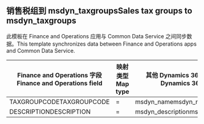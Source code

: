 ## <a name="sales-tax-groups-to-msdyn_taxgroups"></a><span data-ttu-id="9d4a7-101">销售税组到 msdyn_taxgroups</span><span class="sxs-lookup"><span data-stu-id="9d4a7-101">Sales tax groups to msdyn_taxgroups</span></span>

<span data-ttu-id="9d4a7-102">此模板在 Finance and Operations 应用与 Common Data Service 之间同步数据。</span><span class="sxs-lookup"><span data-stu-id="9d4a7-102">This template synchronizes data between Finance and Operations apps and Common Data Service.</span></span>

<span data-ttu-id="9d4a7-103">Finance and Operations 字段</span><span class="sxs-lookup"><span data-stu-id="9d4a7-103">Finance and Operations field</span></span> | <span data-ttu-id="9d4a7-104">映射类型</span><span class="sxs-lookup"><span data-stu-id="9d4a7-104">Map type</span></span> | <span data-ttu-id="9d4a7-105">其他 Dynamics 365 字段</span><span class="sxs-lookup"><span data-stu-id="9d4a7-105">Other Dynamics 365 field</span></span> | <span data-ttu-id="9d4a7-106">默认值</span><span class="sxs-lookup"><span data-stu-id="9d4a7-106">Default value</span></span>
---|---|---|---
<span data-ttu-id="9d4a7-107">TAXGROUPCODE</span><span class="sxs-lookup"><span data-stu-id="9d4a7-107">TAXGROUPCODE</span></span> | = | <span data-ttu-id="9d4a7-108">msdyn_name</span><span class="sxs-lookup"><span data-stu-id="9d4a7-108">msdyn_name</span></span> | 
<span data-ttu-id="9d4a7-109">DESCRIPTION</span><span class="sxs-lookup"><span data-stu-id="9d4a7-109">DESCRIPTION</span></span> | = | <span data-ttu-id="9d4a7-110">msdyn_description</span><span class="sxs-lookup"><span data-stu-id="9d4a7-110">msdyn_description</span></span> | 
